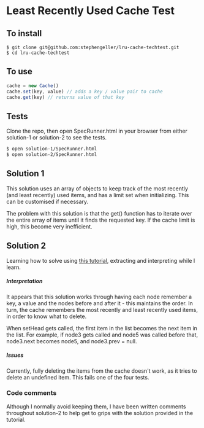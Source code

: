 # Least Recently Used Cache Test

## To install
```
$ git clone git@github.com:stephengeller/lru-cache-techtest.git
$ cd lru-cache-techtest
```

## To use

```Javascript
cache = new Cache()
cache.set(key, value) // adds a key / value pair to cache
cache.get(key) // returns value of that key
```

## Tests

Clone the repo, then open SpecRunner.html in your browser from either solution-1 or solution-2 to see the tests.

```Bash
$ open solution-1/SpecRunner.html
$ open solution-2/SpecRunner.html
```

## Solution 1
This solution uses an array of objects to keep track of the most recently (and least recently) used items, and has a limit set when initializing. This can be customised if necessary.

The problem with this solution is that the get() function has to iterate over the entire array of items until it finds the requested key. If the cache limit is high, this become very inefficient.

## Solution 2
Learning how to solve using [this tutorial](http://learnjswith.me/implement-an-lru-cache-in-javascript/), extracting and interpreting while I learn.

##### Interpretation
It appears that this solution works through having each node remember a key, a value and the nodes before and after it - this maintains the order. In turn, the cache remembers the most recently and least recently used items, in order to know what to delete.

When setHead gets called, the first item in the list becomes the next item in the list. For example, if node3 gets called and node5 was called before that, node3.next becomes node5, and node3.prev = null.

##### Issues
Currently, fully deleting the items from the cache doesn't work, as it tries to delete an undefined item. This fails one of the four tests.

### Code comments
Although I normally avoid keeping them, I have been written comments throughout solution-2 to help get to grips with the solution provided in the tutorial.
